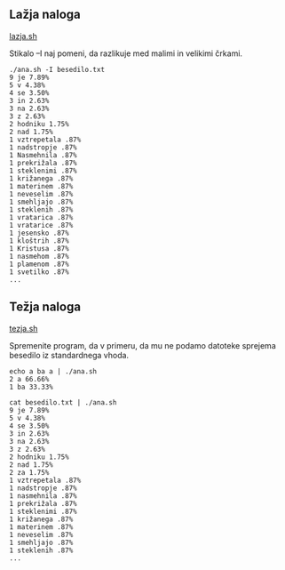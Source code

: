 ## Lažja naloga

[lazja.sh](https://github.com/medja/os-gradivo/commit/d7df8f5b3ab887e58f10d35d5e5b8a15023d1444)

Stikalo –I naj pomeni, da razlikuje med malimi in velikimi črkami.

```
./ana.sh -I besedilo.txt
9 je 7.89%
5 v 4.38%
4 se 3.50%
3 in 2.63%
3 na 2.63%
3 z 2.63%
2 hodniku 1.75%
2 nad 1.75%
1 vztrepetala .87%
1 nadstropje .87%
1 Nasmehnila .87%
1 prekrižala .87%
1 steklenimi .87%
1 križanega .87%
1 materinem .87%
1 neveselim .87%
1 smehljajo .87%
1 steklenih .87%
1 vratarica .87%
1 vratarice .87%
1 jesensko .87%
1 kloštrih .87%
1 Kristusa .87%
1 nasmehom .87%
1 plamenom .87%
1 svetilko .87%
...
```

## Težja naloga

[tezja.sh](https://github.com/medja/os-gradivo/commit/848b9b7e0b2c4700c337b810642b32cc96374122)

Spremenite program, da v primeru, da mu ne podamo datoteke sprejema besedilo
iz standardnega vhoda.

```
echo a ba a | ./ana.sh
2 a 66.66%
1 ba 33.33%
```

```
cat besedilo.txt | ./ana.sh
9 je 7.89%
5 v 4.38%
4 se 3.50%
3 in 2.63%
3 na 2.63%
3 z 2.63%
2 hodniku 1.75%
2 nad 1.75%
2 za 1.75%
1 vztrepetala .87%
1 nadstropje .87%
1 nasmehnila .87%
1 prekrižala .87%
1 steklenimi .87%
1 križanega .87%
1 materinem .87%
1 neveselim .87%
1 smehljajo .87%
1 steklenih .87%
...
```
